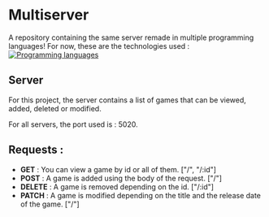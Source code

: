 # Multiserver
A repository containing the same server remade in multiple programming languages!
For now, these are the technologies used : 
[![Programming languages](https://skillicons.dev/icons?i=js,express,py,flask)](https://skillicons.dev)

## Server
For this project, the server contains a list of games that can be viewed, added, deleted or modified.

For all servers, the port used is : 5020.
## Requests : 
- **GET** : You can view a game by id or all of them. ["/", "/:id"]
- **POST** : A game is added using the body of the request. ["/"]
- **DELETE** : A game is removed depending on the id. ["/:id"]
- **PATCH** : A game is modified depending on the title and the release date of the game. ["/"]
